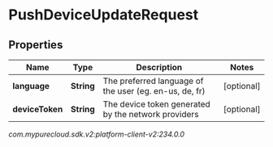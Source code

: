 # PushDeviceUpdateRequest


## Properties

| Name | Type | Description | Notes |
| ------------ | ------------- | ------------- | ------------- |
| **language** | **String** | The preferred language of the user (eg. en-us, de, fr) |  [optional] |
| **deviceToken** | **String** | The device token generated by the network providers |  [optional] |




_com.mypurecloud.sdk.v2:platform-client-v2:234.0.0_
